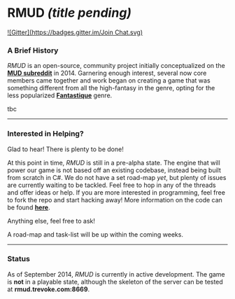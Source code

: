 # RMUD *(title pending)*
[![Gitter](https://badges.gitter.im/Join Chat.svg)](https://gitter.im/Reddit-Mud?utm_source=badge&utm_medium=badge&utm_campaign=pr-badge&utm_content=badge)


### A Brief History
*RMUD* is an open-source, community project initially conceptualized on the __[MUD subreddit](http://reddit.com/r/MUD)__ in 2014. Garnering enough interest, several now core members came together and work began on creating a game that was something different from all the high-fantasy in the genre, opting for the less popularized __[Fantastique](http://en.wikipedia.org/wiki/Fantastique)__ genre.

tbc

---

### Interested in Helping?
Glad to hear! There is plenty to be done! 

At this point in time, *RMUD* is still in a pre-alpha state. The engine that will power our game is not based off an existing codebase, instead being built from scratch in C#. We do not have a set road-map *yet*, but plenty of issues are currently waiting to be tackled. Feel free to hop in any of the threads and offer ideas or help. If you are more interested in programming, feel free to fork the repo and start hacking away! More information on the code can be found __[here](https://github.com/Trevoke/let-us-write-a-mud/issues/2)__.

Anything else, feel free to ask!

A road-map and task-list will be up within the coming weeks.


---

### Status
As of September 2014, *RMUD* is currently in active development. 
The game is **not** in a playable state, although the skeleton
of the server can be tested at **rmud.trevoke.com:8669**.

